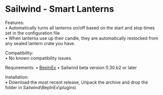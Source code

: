 # Sailwind - Smart Lanterns  
  
Features:  
•  Automatically turns all lanterns on/off based on the start and stop times set in the configuration file  
•  When lanterns use up their candle, they are automatically restocked from any sealed lantern crate you have.  
    
Compatibility:  
• No known compatibility issues.  

  Requirements:
• [BepInEx](https://github.com/BepInEx/BepInEx/releases/latest)
• Sailwind beta version 0.30.b2 or later


Installation:  
• Download the most recent release, Unpack the archive and drop the folder in Sailwind\BepInEx\plugins\  
